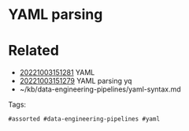 # YAML parsing

# Related

- [20221003151281](/zet/20221003151281/README.md) YAML
- [20221003151279](/zet/20221003151279/README.md) YAML parsing yq
- ~/kb/data-engineering-pipelines/yaml-syntax.md

Tags:

    #assorted #data-engineering-pipelines #yaml
